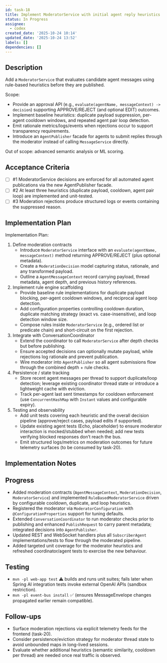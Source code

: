 ```yaml
---
id: task-18
title: Implement ModeratorService with initial agent reply heuristics
status: In Progress
assignee:
  - codex
created_date: '2025-10-24 10:14'
updated_date: '2025-10-24 13:52'
labels: []
dependencies: []
---
```


## Description

<!-- SECTION:DESCRIPTION:BEGIN -->
Add a `ModeratorService` that evaluates candidate agent messages using rule-based heuristics before they are published.

Scope:
- Provide an approval API (e.g., `evaluate(agentName, messageContext) -> decision`) supporting APPROVE/REJECT (and optional EDIT) outcomes.
- Implement baseline heuristics: duplicate payload suppression, per-agent cooldown windows, and repeated agent pair loop detection.
- Emit rationale metrics/logs/events when rejections occur to support transparency requirements.
- Introduce an `AgentPublisher` facade for agents to submit replies through the moderator instead of calling `MessageService` directly.

Out of scope: advanced semantic analysis or ML scoring.
<!-- SECTION:DESCRIPTION:END -->

## Acceptance Criteria
<!-- AC:BEGIN -->
- [ ] #1 ModeratorService decisions are enforced for all automated agent publications via the new AgentPublisher facade.
- [ ] #2 At least three heuristics (duplicate payload, cooldown, agent pair loop) are implemented and unit-tested.
- [ ] #3 Moderation rejections produce structured logs or events containing the suppressed reason.
<!-- AC:END -->

## Implementation Plan

<!-- SECTION:PLAN:BEGIN -->
Implementation Plan:
1. Define moderation contracts
   - Introduce `ModeratorService` interface with an `evaluate(agentName, messageContext)` method returning APPROVE/REJECT (plus optional metadata).
   - Create a `ModerationDecision` model capturing status, rationale, and any transformed payload.
   - Outline a `AgentMessageContext` record carrying payload, thread metadata, agent depth, and previous history references.
2. Implement rule engine scaffolding
   - Provide baseline rule implementations for duplicate payload blocking, per-agent cooldown windows, and reciprocal agent loop detection.
   - Add configuration properties controlling cooldown duration, duplicate matching strategy (exact vs. case-insensitive), and loop detection window size.
   - Compose rules inside `ModeratorService` (e.g., ordered list or predicate chain) and short-circuit on the first rejection.
3. Integrate with ConversationCoordinator
   - Extend the coordinator to call `ModeratorService` after depth checks but before publishing.
   - Ensure accepted decisions can optionally mutate payload, while rejections log rationale and prevent publication.
   - Wire moderator into `AgentPublisher` so all agent submissions flow through the combined depth + rule checks.
4. Persistence / state tracking
   - Store recent agent messages per thread to support duplicate/loop detection; leverage existing coordinator thread state or introduce a lightweight cache with eviction.
   - Track per-agent last sent timestamps for cooldown enforcement (use `ConcurrentHashMap` with `Instant` values and configurable expiry).
5. Testing and observability
   - Add unit tests covering each heuristic and the overall decision pipeline (approve/reject cases, payload edits if supported).
   - Update existing agent tests (Echo, placeholder) to ensure moderator interaction is mocked/stubbed when needed; add new tests verifying blocked responses don’t reach the bus.
   - Emit structured logs/metrics on moderation outcomes for future telemetry surfaces (to be consumed by task-20).
<!-- SECTION:PLAN:END -->

## Implementation Notes

<!-- SECTION:NOTES:BEGIN -->
## Progress
- Added moderation contracts (`AgentMessageContext`, `ModerationDecision`, `ModeratorService`) and implemented `RuleBasedModeratorService` driven by configurable cooldown, duplicate, and loop heuristics.
- Registered the moderator via `ModeratorConfiguration` with `@ConfigurationProperties` support for tuning defaults.
- Extended `ConversationCoordinator` to run moderator checks prior to publishing and enhanced `PublishRequest` to carry parent metadata; integrated decisions into `AgentPublisher`.
- Updated REST and WebSocket handlers plus all `SubscriberAgent` implementations/tests to flow through the moderated pipeline.
- Added targeted unit coverage for the moderator heuristics and refreshed coordinator/agent tests to exercise the new behaviour.

## Testing
- `mvn -pl web-app test` ⚠️ builds and runs unit suites; fails later when Spring AI integration tests invoke external OpenAI APIs (sandbox restriction).
- `mvn -pl event-bus install` ✅ (ensures MessageEnvelope changes propagated earlier remain compatible).

## Follow-ups
- Surface moderation rejections via explicit telemetry feeds for the frontend (task-20).
- Consider persistence/eviction strategy for moderator thread state to avoid unbounded maps in long-lived sessions.
- Evaluate whether additional heuristics (semantic similarity, cooldown per thread) are needed once real traffic is observed.
<!-- SECTION:NOTES:END -->
